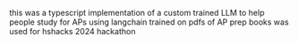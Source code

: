this was a typescript implementation of a custom trained LLM to help people study for APs using langchain
trained on pdfs of AP prep books
was used for hshacks 2024 hackathon
